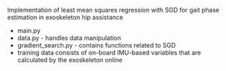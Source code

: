 Implementation of least mean squares regression with SGD for gait phase estimation in exoskeleton hip assistance
- main.py
- data.py - handles data manipulation
- gradient_search.py - contains functions related to SGD
- training data consists of on-board IMU-based variables that are calculated by the exoskeleton online
